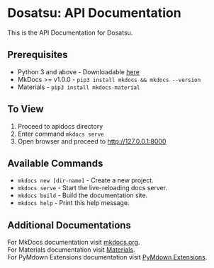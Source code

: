 # Dosatsu: API Documentation

This is the API Documentation for Dosatsu.

## Prerequisites

* Python 3 and above - Downloadable [here](https://www.python.org/downloads/)
* MkDocs >= v1.0.0 - `pip3 install mkdocs && mkdocs --version`  
* Materials - `pip3 install mkdocs-material`  

## To View

1) Proceed to apidocs directory  
2) Enter command `mkdocs serve`  
3) Open browser and proceed to http://127.0.0.1:8000

## Available Commands

* `mkdocs new [dir-name]` - Create a new project.
* `mkdocs serve` - Start the live-reloading docs server.
* `mkdocs build` - Build the documentation site.
* `mkdocs help` - Print this help message.

## Additional Documentations

For MkDocs documentation visit [mkdocs.org](https://mkdocs.org).  
For Materials documentation visit [Materials](https://squidfunk.github.io/mkdocs-material/).  
For PyMdown Extensions documentation visit [PyMdown Extensions](https://facelessuser.github.io/pymdown-extensions/).